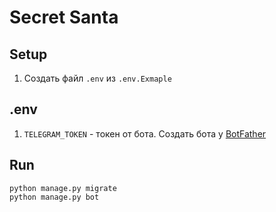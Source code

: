 # Secret Santa

## Setup
1. Создать файл `.env` из `.env.Exmaple`

## .env
1. `TELEGRAM_TOKEN` - токен от бота. Создать бота у [BotFather](https://t.me/botfather)

## Run
```
python manage.py migrate
python manage.py bot
```